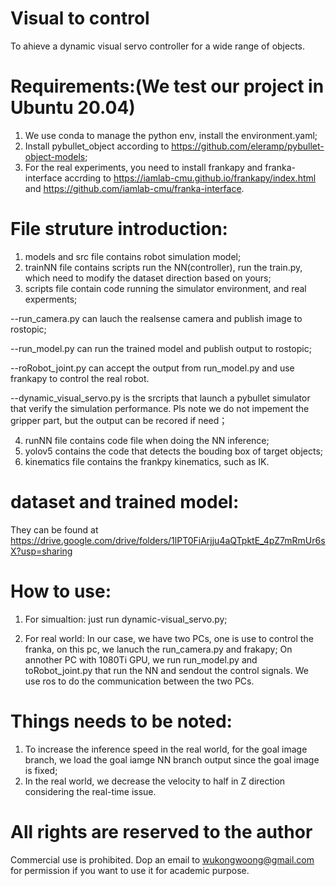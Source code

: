 # Visual to control
To ahieve a dynamic visual servo controller for a wide range of objects.

# Requirements:(We test our project in Ubuntu 20.04)
1. We use conda to manage the python env, install the environment.yaml;
2. Install pybullet_object according to https://github.com/eleramp/pybullet-object-models;
3. For the real experiments, you need to install frankapy and franka-interface accrding to https://iamlab-cmu.github.io/frankapy/index.html and https://github.com/iamlab-cmu/franka-interface.

# File struture introduction:
1. models and src file contains robot simulation model;
2. trainNN file contains scripts run the NN(controller), run the train.py, which need to modify the dataset direction based on yours;
3. scripts file contain code running the simulator environment, and real experments;

--run_camera.py can lauch the realsense camera and publish image to rostopic;

--run_model.py can run the trained model and publish output to rostopic;

--roRobot_joint.py can accept the output from run_model.py and use frankapy to control the real robot.

--dynamic_visual_servo.py is the srcripts that launch a pybullet simulator that verify the simulation performance. Pls note we do not impement the gripper part, but the output can be recored if need；

4. runNN file contains code file when doing the NN inference;
5. yolov5 contains the code that detects the bouding box of target objects;
6. kinematics file contains the frankpy kinematics, such as IK.

# dataset and trained model:
They can be found at https://drive.google.com/drive/folders/1lPT0FiArjju4aQTpktE_4pZ7mRmUr6sX?usp=sharing
# How to use:

1. For simualtion: just run dynamic-visual_servo.py;

2. For real world: In our case, we have two PCs, one is use to control the franka, on this pc, we lanuch the run_camera.py and frakapy;
On annother PC with 1080Ti GPU, we run run_model.py and toRobot_joint.py that run the NN and sendout the control signals. We use ros to do the communication between the two PCs.

# Things needs to be noted:
1. To increase the inference speed in the real world, for the goal image branch, we load the goal iamge NN branch output since the goal image is fixed;
2. In the real world, we decrease the velocity to half in Z direction considering the real-time issue. 

# All rights are reserved to the author 
Commercial use is prohibited. Dop an email to wukongwoong@gmail.com for permission if you want to use it for academic purpose.

